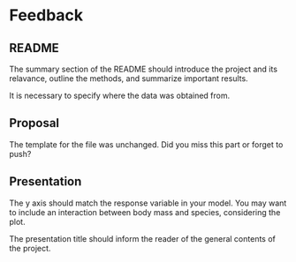 Feedback
================

## README

The summary section of the README should introduce the project and its
relavance, outline the methods, and summarize important results.

It is necessary to specify where the data was obtained from.

## Proposal

The template for the file was unchanged. Did you miss this part or
forget to push?

## Presentation

The y axis should match the response variable in your model. You may
want to include an interaction between body mass and species,
considering the plot.

The presentation title should inform the reader of the general contents
of the project.
